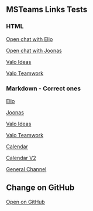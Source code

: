 ## MSTeams Links Tests

### HTML

<a href="MSTeams:/l/chat/0/0?users=elio@valointranet.com">Open chat with Elio</a>

<a href="MSTeams:/l/chat/0/0?users=joonas@valointranet.com">Open chat with Joonas</a>

<a href="MSTeams:/apps/e0105209-1d3e-47ee-8d56-e1cc5f60b3a7/sections/com.valo.ideas.dashboard">Valo Ideas</a>

<a href="MSTeams:/apps/1bf4f70f-a5e3-4d46-919a-c8d7e19cb120/sections/Teamwork">Valo Teamwork</a>

### Markdown - Correct ones

[Elio](https://teams.microsoft.com/l/chat/0/0?users=elio@valointranet.com)

[Joonas](https://teams.microsoft.com/l/chat/0/0?users=joonas@valointranet.com)

[Valo Ideas](https://teams.microsoft.com/_#/apps/e0105209-1d3e-47ee-8d56-e1cc5f60b3a7/sections/com.valo.ideas.dashboard)

[Valo Teamwork](https://teams.microsoft.com/_#/apps/1bf4f70f-a5e3-4d46-919a-c8d7e19cb120/sections/Teamwork)

[Calendar](https://teams.microsoft.com/_#/calendar)

[Calendar V2](https://teams.microsoft.com/_#/calendarv2)

[General Channel](https://teams.microsoft.com/_#/conversations/General?threadId=19:9e736ab5d20b436bbfa18e71be40a61c@thread.skype&ctx=channel)

## Change on GitHub

[Open on GitHub](https://github.com/estruyf/estruyf.github.io/edit/master/index.md)
